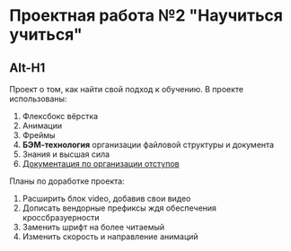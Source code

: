 # Проектная работа №2 "Научиться учиться"

Alt-H1
------
Проект о том, как найти свой подход к обучению.
В проекте использованы:
1. Флексбокс вёрстка
2. Анимации
3. Фреймы
4. **БЭМ-технология** организации файловой структуры и документа
5. Знания и высшая сила
6. [Документация по организации отступов](https://habr.com/ru/post/340420/)

Планы по доработке проекта:
1. Расширить блок video, добавив свои видео
2. Дописать вендорные префиксы ждя обеспечения кроссбразуерности
3. Заменить шрифт на более читаемый
4. Изменить скорость и направление анимаций


